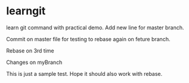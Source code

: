 # learngit
learn git command with practical demo.
Add new line for master branch.

Commit on master file for testing to rebase again on feture branch.

Rebase on 3rd time

Changes on myBranch

This is just a sample test.
Hope it should also work with rebase.

